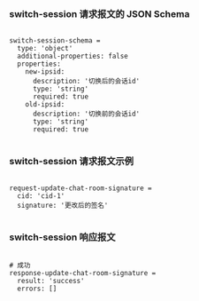 ### switch-session 请求报文的 JSON Schema
<pre><code>
switch-session-schema =
  type: 'object'
  additional-properties: false
  properties:
    new-ipsid:
      description: '切换后的会话id'
      type: 'string'
      required: true
    old-ipsid:
      description: '切换前的会话id'
      type: 'string'
      required: true

</code></pre>

### switch-session 请求报文示例
<pre><code>
request-update-chat-room-signature =
  cid: 'cid-1'
  signature: '更改后的签名'

</code></pre>

### switch-session 响应报文
<pre><code>
# 成功
response-update-chat-room-signature =
  result: 'success'
  errors: []

</code></pre>


